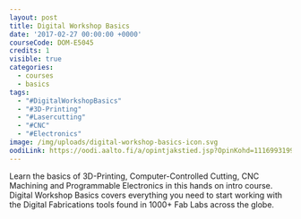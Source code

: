 ```yaml
---
layout: post
title: Digital Workshop Basics
date: '2017-02-27 00:00:00 +0000'
courseCode: DOM-E5045
credits: 1
visible: true
categories:
  - courses
  - basics
tags:
  - "#DigitalWorkshopBasics"
  - "#3D-Printing"
  - "#Lasercutting"
  - "#CNC"
  - "#Electronics"
image: /img/uploads/digital-workshop-basics-icon.svg
oodiLink: https://oodi.aalto.fi/a/opintjakstied.jsp?OpinKohd=1116993199
---
```


Learn the basics of 3D-Printing, Computer-Controlled Cutting, CNC Machining and Programmable Electronics in this hands on intro course. Digital Workshop Basics covers everything you need to start working with the Digital Fabrications tools found in 1000+ Fab Labs across the globe.

